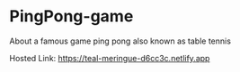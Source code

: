 # PingPong-game
About a famous game ping pong also known as table tennis

Hosted Link: https://teal-meringue-d6cc3c.netlify.app

